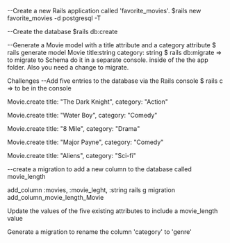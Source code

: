 --Create a new Rails application called 'favorite_movies'.
$rails new favorite_movies -d postgresql -T

--Create the database
$rails db:create

--Generate a Movie model with a title attribute and a category attribute
$ rails generate model Movie title:string category: string
$ rails db:migrate => to migrate to Schema do it in a separate console. inside of the the app folder. Also you need a change to migrate.

Challenges
--Add five entries to the database via the Rails console
$ rails c => to be in the console

Movie.create title: "The Dark Knight", category: "Action"

Movie.create title: "Water Boy", category: "Comedy"

Movie.create title: "8 Mile", category: "Drama"

Movie.create title: "Major Payne", category: "Comedy"

Movie.create title: "Aliens", category: "Sci-fi"

--create a migration to add a new column to the database called movie_length

add_column :movies, :movie_leght, :string
rails g migration add_column_movie_length_Movie

Update the values of the five existing attributes to include a movie_length value

Generate a migration to rename the column 'category' to 'genre'
